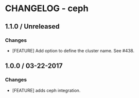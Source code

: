 # CHANGELOG - ceph

## 1.1.0 / Unreleased

### Changes

* [FEATURE] Add option to define the cluster name. See #438.


## 1.0.0 / 03-22-2017

### Changes

* [FEATURE] adds ceph integration.
